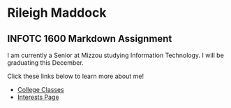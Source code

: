 # Rileigh Maddock
## INFOTC 1600 Markdown Assignment 
 I am currently a Senior at Mizzou studying Information Technology. I will be graduating this December. 
 
 Click these links below to learn more about me!
 
+ [College Classes](collegeClasses.md)
+ [Interests Page](interests.md)


 
